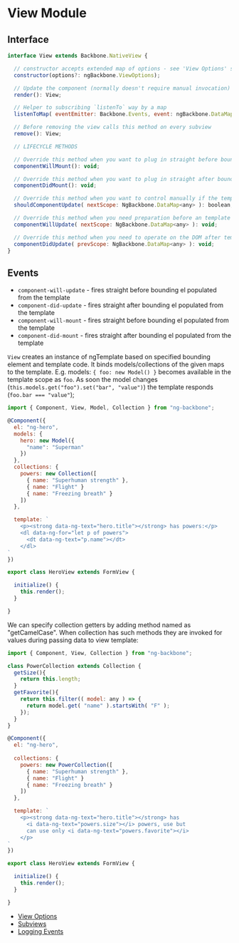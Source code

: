 # View Module

## Interface

```javascript
interface View extends Backbone.NativeView {

  // constructor accepts extended map of options - see 'View Options' section
  constructor(options?: ngBackbone.ViewOptions);

  // Update the component (normally doesn't require manual invocation)
  render(): View;

  // Helper to subscribing `listenTo` way by a map
  listenToMap( eventEmitter: Backbone.Events, event: ngBackbone.DataMap ): View;

  // Before removing the view calls this method on every subview
  remove(): View;

  // LIFECYCLE METHODS

  // Override this method when you want to plug in straight before bounding el populated from the template
  componentWillMount(): void;

  // Override this method when you want to plug in straight after bounding el populated from the template
  componentDidMount(): void;

  // Override this method when you want to control manually if the template requires an update
  shouldComponentUpdate( nextScope: NgBackbone.DataMap<any> ): boolean;

  // Override this method when you need preparation before an template update occurs
  componentWillUpdate( nextScope: NgBackbone.DataMap<any> ): void;

  // Override this method when you need to operate on the DOM after template update
  componentDidUpdate( prevScope: NgBackbone.DataMap<any> ): void;
}

```
## Events

* `component-will-update` - fires straight before bounding el populated from the template
* `component-did-update` - fires straight after bounding el populated from the template
* `component-will-mount` - fires straight before bounding el populated from the template
* `component-did-mount` - fires straight after bounding el populated from the template


`View` creates an instance of ngTemplate based on specified bounding element and template code. It binds models/collections of the given maps to the template. E.g. models: `{ foo: new Model() }` becomes available in the template scope as `foo`. As soon the model changes (`this.models.get("foo").set("bar", "value")`) the template responds (`foo.bar === "value"`);

```javascript
import { Component, View, Model, Collection } from "ng-backbone";

@Component({
  el: "ng-hero",
  models: {
    hero: new Model({
      "name": "Superman"
    })
  },
  collections: {
    powers: new Collection([
      { name: "Superhuman strength" },
      { name: "Flight" }
      { name: "Freezing breath" }
    ])
  },

  template: `
    <p><strong data-ng-text="hero.title"></strong> has powers:</p>
    <dl data-ng-for="let p of powers">
      <dt data-ng-text="p.name"></dt>
    </dl>
`
})

export class HeroView extends FormView {

  initialize() {
    this.render();
  }

}

```
We can specify collection getters by adding method named as "getCamelCase". When collection has such methods
they are invoked for values during passing data to view template:

```javascript
import { Component, View, Collection } from "ng-backbone";

class PowerCollection extends Collection {
  getSize(){
    return this.length;
  }
  getFavorite(){
    return this.filter(( model: any ) => {
      return model.get( "name" ).startsWith( "F" );
    });
  }
}

@Component({
  el: "ng-hero",
  
  collections: {
    powers: new PowerCollection([
      { name: "Superhuman strength" },
      { name: "Flight" }
      { name: "Freezing breath" }
    ])
  },

  template: `
    <p><strong data-ng-text="hero.title"></strong> has 
      <i data-ng-text="powers.size"></i> powers, use but 
      can use only <i data-ng-text="powers.favorite"></i>
    </p>
`
})

export class HeroView extends FormView {

  initialize() {
    this.render();
  }

}

```

* [View Options](./view/options.md)
* [Subviews](./view/subviews.md)
* [Logging Events](./view/logger.md)


